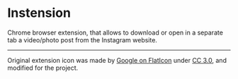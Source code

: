 # Instension

Chrome browser extension, that allows to download or open in a separate tab a video/photo post from the Instagram website.

---

Original extension icon was made by [Google on FlatIcon](https://www.flaticon.com/authors/google) under [CC 3.0](https://creativecommons.org/licenses/by/3.0/legalcode), and modified for the project.
